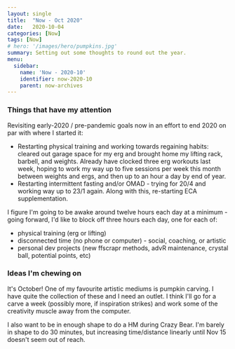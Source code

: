 ```yaml
---
layout: single
title:  "Now - Oct 2020"
date:   2020-10-04
categories: [Now]
tags: [Now]
# hero: '/images/hero/pumpkins.jpg'
summary: Setting out some thoughts to round out the year. 
menu:
  sidebar:
    name: 'Now - 2020-10'
    identifier: now-2020-10
    parent: now-archives
---
```

### Things that have my attention

Revisiting early-2020 / pre-pandemic goals now in an effort to end 2020 on par with where I started it:

- Restarting physical training and working towards regaining habits: cleared out garage space for my erg and brought home my lifting rack, barbell, and weights. Already have clocked three erg workouts last week, hoping to work my way up to five sessions per week this month between weights and ergs, and then up to an hour a day by end of year.
- Restarting intermittent fasting and/or OMAD - trying for 20/4 and working way up to 23/1 again. Along with this, re-starting ECA supplementation.

I figure I'm going to be awake around twelve hours each day at a minimum - going forward, I'd like to block off three hours each day, one for each of:

- physical training (erg or lifting)
- disconnected time (no phone or computer) - social, coaching, or artistic
- personal dev projects (new ffscrapr methods, advR maintenance, crystal ball, potential points, etc)

### Ideas I'm chewing on

It's October! One of my favourite artistic mediums is pumpkin carving. I have quite the collection of these and I need an outlet. I think I'll go for a carve a week (possibly more, if inspiration strikes) and work some of the creativity muscle away from the computer.

I also want to be in enough shape to do a HM during Crazy Bear. I'm barely in shape to do 30 minutes, but increasing time/distance linearly until Nov 15 doesn't seem out of reach. 
